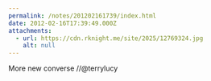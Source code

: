 ```yaml
---
permalink: /notes/201202161739/index.html
date: 2012-02-16T17:39:49.000Z
attachments:
  - url: https://cdn.rknight.me/site/2025/12769324.jpg
    alt: null
---
```


More new converse //@terrylucy
